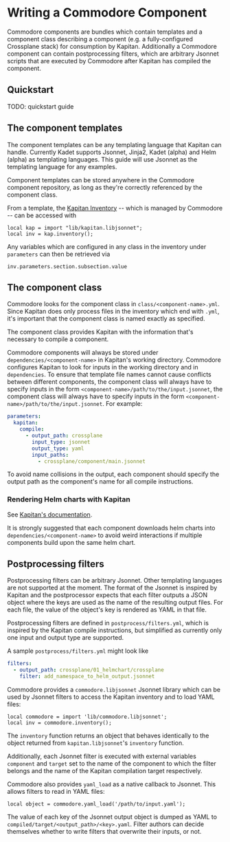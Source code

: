 # Writing a Commodore Component

Commodore components are bundles which contain templates and a component
class describing a component (e.g. a fully-configured Crossplane stack) for
consumption by Kapitan.  Additionally a Commodore component can contain
postprocessing filters, which are arbitrary Jsonnet scripts that are executed
by Commodore after Kapitan has compiled the component.

## Quickstart

TODO: quickstart guide

## The component templates

The component templates can be any templating language that Kapitan can
handle. Currently Kadet supports Jsonnet, Jinja2, Kadet (alpha) and Helm
(alpha) as templating languages.  This guide will use Jsonnet as the
templating language for any examples.

Component templates can be stored anywhere in the Commodore component
repository, as long as they're correctly referenced by the component class.

From a template, the [Kapitan Inventory](https://kapitan.dev/inventory/) --
which is managed by Commodore -- can be accessed with

```jsonnet
local kap = import "lib/kapitan.libjsonnet";
local inv = kap.inventory();
```

Any variables which are configured in any class in the inventory under
`parameters` can then be retrieved via

```jsonnet
inv.parameters.section.subsection.value
```

## The component class

Commodore looks for the component class in `class/<component-name>.yml`. Since
Kapitan does only process files in the inventory which end with `.yml`, it's
important that the component class is named exactly as specified.

The component class provides Kapitan with the information that's necessary to
compile a component.

Commodore components will always be stored under
`dependencies/<component-name>` in Kapitan's working directory.  Commodore
configures Kapitan to look for inputs in the working directory and in
`dependencies`. To ensure that template file names cannot cause conflicts
between different components, the component class will always have to specify
inputs in the form `<component-name>/path/to/the/input.jsonnet`, the component
class will always have to specify inputs in the form
`<component-name>/path/to/the/input.jsonnet`. For example:

```yaml
parameters:
  kapitan:
    compile:
      - output_path: crossplane
        input_type: jsonnet
        output_type: yaml
        input_paths:
          - crossplane/component/main.jsonnet
```

To avoid name collisions in the output, each component should specify the
output path as the component's name for all compile instructions.

### Rendering Helm charts with Kapitan

See [Kapitan's documentation](https://kapitan.dev/compile/#helm).

It is strongly suggested that each component downloads helm charts into
`dependencies/<component-name>` to avoid weird interactions if multiple
components build upon the same helm chart.

## Postprocessing filters

Postprocessing filters can be arbitrary Jsonnet. Other templating languages
are not supported at the moment. The format of the Jsonnet is inspired by
Kapitan and the postprocessor expects that each filter outputs a JSON object
where the keys are used as the name of the resulting output files. For each
file, the value of the object's key is rendered as YAML in that file.

Postprocessing filters are defined in `postprocess/filters.yml`, which is
inspired by the Kapitan compile instructions, but simplified as currently only
one input and output type are supported.

A sample `postprocess/filters.yml` might look like

```yaml
filters:
  - output_path: crossplane/01_helmchart/crossplane
    filter: add_namespace_to_helm_output.jsonnet
```

Commodore provides a `commodore.libjsonnet` Jsonnet library which can be used
by Jsonnet filters to access the Kapitan inventory and to load YAML files:

```jsonnet
local commodore = import 'lib/commodore.libjsonnet';
local inv = commodore.inventory();
```

The `inventory` function returns an object that behaves identically to the
object returned from `kapitan.libjsonnet`'s `inventory` function.

Additionally, each Jsonnet filter is executed with external variables
`component` and `target` set to the name of the component to which the filter
belongs and the name of the Kapitan compilation target respectively.

Commodore also provides `yaml_load` as a native callback to Jsonnet. This
allows filters to read in YAML files:

```jsonnet
local object = commodore.yaml_load('/path/to/input.yaml');
```

The value of each key of the Jsonnet output object is dumped as YAML to
`compiled/target/<output_path>/<key>.yaml`.  Filter authors can decide
themselves whether to write filters that overwrite their inputs, or not.
